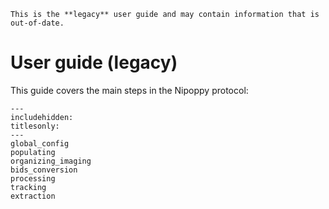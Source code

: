 ```{attention}
This is the **legacy** user guide and may contain information that is out-of-date.
```

# User guide (legacy)

This guide covers the main steps in the Nipoppy protocol:

```{toctree}
---
includehidden:
titlesonly:
---
global_config
populating
organizing_imaging
bids_conversion
processing
tracking
extraction
```
